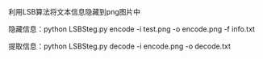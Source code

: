 利用LSB算法将文本信息隐藏到png图片中

隐藏信息：python LSBSteg.py encode -i test.png -o encode.png -f info.txt

提取信息：python LSBSteg.py decode -i encode.png -o decode.txt
